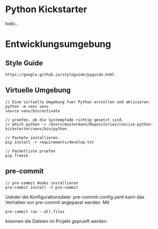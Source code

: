 # Python Kickstarter

todo...

# Entwicklungsumgebung

## Style Guide

    https://google.github.io/styleguide/pyguide.html

## Virtuelle Umgebung

    // Eine virtuelle Umgebung fuer Python erstellen und aktivieren.
    python -m venv venv
    source venv/bin/activate

    // pruefen, ob die Systempfade richtig gesetzt sind.
    // which python -> /Users/mustermann/Repositories/conciso-python-kickstarter/venv/bin/python

    // Packete installieren.
    pip install -r requirements/develop.txt

    // Packetliste pruefen
    pip freeze

## pre-commit

    // pre-commit Hooks installieren
    pre-commit install -t pre-commit

Uebder die Konfigurationsdatei .pre-commit-config.yaml kann das Verhalten von pre-commit angepasst werden.
Mit

    pre-commit run --all-files

koennen die Dateien im Projekt geprueft werden.
